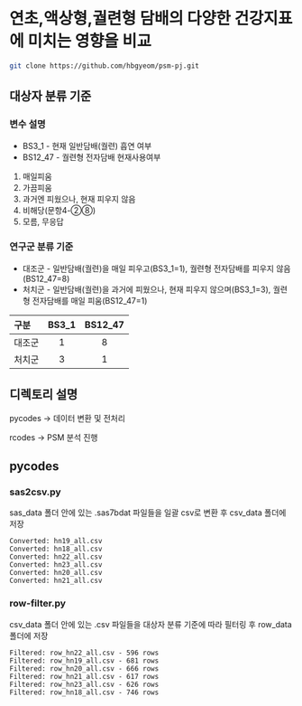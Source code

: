 # 연초,액상형,궐련형 담배의 다양한 건강지표에 미치는 영향을 비교
```bash
git clone https://github.com/hbgyeom/psm-pj.git
```
## 대상자 분류 기준
### 변수 설명
- BS3_1 - 현재 일반담배(궐련) 흡연 여부
- BS12_47 - 궐련형 전자담배 현재사용여부
1. 매일피움
2. 가끔피움
3. 과거엔 피웠으나, 현재 피우지 않음
8. 비해당(문항4-②⑧)
9. 모름, 무응답

### 연구군 분류 기준
- 대조군 - 일반담배(궐련)을 매일 피우고(BS3_1=1), 궐련형 전자담배를 피우지 않음(BS12_47=8)
- 처치군 - 일반담배(궐련)을 과거에 피웠으나, 현재 피우지 않으며(BS3_1=3), 궐련형 전자담배를 매일 피움(BS12_47=1)

| 구분 | BS3_1 | BS12_47 |
|:----|:-----:|:-------:|
| 대조군 | 1 | 8 |
| 처치군 | 3 | 1 |
## 디렉토리 설명
pycodes -> 데이터 변환 및 전처리

rcodes -> PSM 분석 진행
## pycodes
### sas2csv.py
sas_data 폴더 안에 있는 .sas7bdat 파일들을 일괄 csv로 변환 후 csv_data 폴더에 저장
```
Converted: hn19_all.csv
Converted: hn18_all.csv
Converted: hn22_all.csv
Converted: hn23_all.csv
Converted: hn20_all.csv
Converted: hn21_all.csv
```
### row-filter.py
csv_data 폴더 안에 있는 .csv 파일들을 대상자 분류 기준에 따라 필터링 후 row_data 폴더에 저장
```
Filtered: row_hn22_all.csv - 596 rows
Filtered: row_hn19_all.csv - 681 rows
Filtered: row_hn20_all.csv - 666 rows
Filtered: row_hn21_all.csv - 617 rows
Filtered: row_hn23_all.csv - 626 rows
Filtered: row_hn18_all.csv - 746 rows
```

